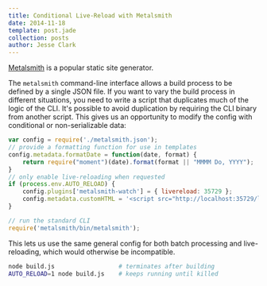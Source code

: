 ```yaml
---
title: Conditional Live-Reload with Metalsmith
date: 2014-11-18
template: post.jade
collection: posts
author: Jesse Clark
---
```


[Metalsmith](http://www.metalsmith.io/) is a popular static site generator.

The `metalsmith` command-line interface allows a build process to be defined by a single JSON file. If you want to vary the build process in different situations, you need to write a script that duplicates much of the logic of the CLI. It's possible to avoid duplication by requiring the CLI binary from another script. This gives us an opportunity to modify the config with conditional or non-serializable data:

```JavaScript
var config = require('./metalsmith.json');
// provide a formatting function for use in templates
config.metadata.formatDate = function(date, format) {
    return require("moment")(date).format(format || "MMMM Do, YYYY");
}
// only enable live-reloading when requested
if (process.env.AUTO_RELOAD) {
    config.plugins['metalsmith-watch'] = { livereload: 35729 };
    config.metadata.customHTML = '<script src="http://localhost:35729/livereload.js?snipver=1"></script>');
}

// run the standard CLI
require('metalsmith/bin/metalsmith');
```

This lets us use the same general config for both batch processing and live-reloading, which would otherwise be incompatible.

```Bash
node build.js                  # terminates after building
AUTO_RELOAD=1 node build.js    # keeps running until killed
```
